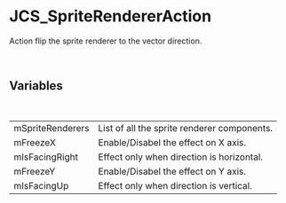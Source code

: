 <div id="content-header">
  <h1>JCS_SpriteRendererAction</h1>
</div>

<p>
  Action flip the sprite renderer to the vector direction.
</p>


<br/>
<h2>Variables</h2>
<br/>

<table>
  <tr>
    <td>mSpriteRenderers</td>
    <td>List of all the sprite renderer components.</td>
  </tr>
  <tr>
    <td>mFreezeX</td>
    <td>Enable/Disabel the effect on X axis.</td>
  </tr>
  <tr>
    <td>mIsFacingRight</td>
    <td>Effect only when direction is horizontal.</td>
  </tr>
  <tr>
    <td>mFreezeY</td>
    <td>Enable/Disabel the effect on Y axis.</td>
  </tr>
  <tr>
    <td>mIsFacingUp</td>
    <td>Effect only when direction is vertical.</td>
  </tr>
</table>
